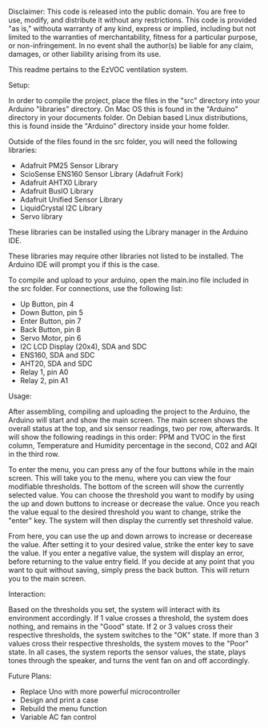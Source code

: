 Disclaimer: 
This code is released into the public domain. You are free to use, modify, and distribute it without any restrictions. This code is provided "as is," withouta  warranty of any kind, express or implied, including but not limited to the warranties of merchantability, fitness for a particular purpose, or non-infringement. In no event shall the author(s) be liable for any claim, damages, or other liability arising from its use.

This readme pertains to the EzVOC ventilation system. 

Setup:

In order to compile the project, place the files in the "src" directory into your Arduino "libraries" directory. On Mac OS this is found in the "Arduino" directory in your documents folder. On Debian based Linux distributions, this is found inside the "Arduino" directory inside your home folder. 

Outside of the files found in the src folder, you will need the following libraries: 

- Adafruit PM25 Sensor Library
- ScioSense ENS160 Sensor Library (Adafruit Fork)
- Adafruit AHTX0 Library
- Adafruit BusIO Library
- Adafruit Unified Sensor Library
- LiquidCrystal I2C Library
- Servo library

These libraries can be installed using the Library manager in the Arduino IDE. 

These libraries may require other libraries not listed to be installed. The Arduino IDE will prompt you if this is the case.

To compile and upload to your arduino, open the main.ino file included in the src folder. For connections, use the following list:
- Up Button, pin 4
- Down Button, pin 5
- Enter Button, pin 7
- Back Button, pin 8
- Servo Motor, pin 6
- I2C LCD Display (20x4), SDA and SDC
- ENS160, SDA and SDC
- AHT20, SDA and SDC
- Relay 1, pin A0
- Relay 2, pin A1

Usage: 

After assembling, compiling and uploading the project to the Arduino, the Arduino will start and show the main screen. The main screen shows the overall status at the top, and six sensor readings, two per row, afterwards. It will show the following readings in this order: PPM and TVOC in the first column, Temperature and Humidity percentage in the second, C02 and AQI in the third row. 

To enter the menu, you can press any of the four buttons while in the main screen. This will take you to the menu, where you can view the four modifiable thresholds. The bottom of the screen will show the currently selected value. You can choose the threshold you want to modify by using the up and down buttons to increase or decrease the value. Once you reach the value equal to the desired threshold you want to change, strike the "enter" key. The system will then display the currently set threshold value. 

From here, you can use the up and down arrows to increase or decerease the value. After setting it to your desired value, strike the enter key to save the value. If you enter a negative value, the system will display an error, before returning to the value entry field. If you decide at any point that you want to quit without saving, simply press the back button. This will return you to the main screen. 

Interaction: 

Based on the thresholds you set, the system will interact with its environment accordingly. If 1 value crosses a threshold, the system does nothing, and remains in the "Good" state. If 2 or 3 values cross their respective thresholds, the system switches to the "OK" state. If more than 3 values cross their respective thresholds, the system moves to the "Poor" state. In all cases, the system reports the sensor values, the state, plays tones through the speaker, and turns the vent fan on and off accordingly. 

Future Plans:
- Replace Uno with more powerful microcontroller 
- Design and print a case
- Rebuild the menu function
- Variable AC fan control
  

